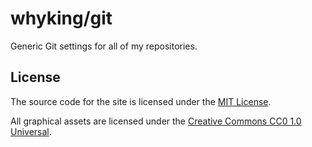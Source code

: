 # whyking/git

Generic Git settings for all of my repositories.

## License

The source code for the site is licensed under the [MIT License](LICENSE-MIT).

All graphical assets are licensed under the [Creative Commons CC0 1.0 Universal](LICENSE-CC0).
